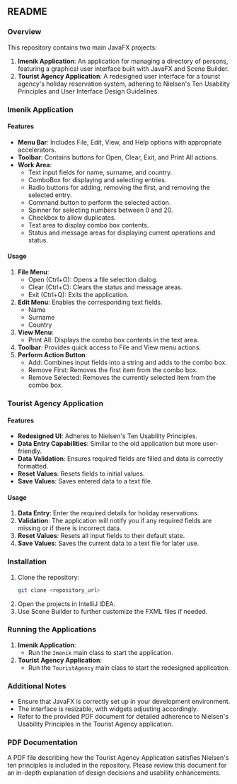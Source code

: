 ## README

### Overview
This repository contains two main JavaFX projects: 

1. **Imenik Application**: An application for managing a directory of persons, featuring a graphical user interface built with JavaFX and Scene Builder.
2. **Tourist Agency Application**: A redesigned user interface for a tourist agency's holiday reservation system, adhering to Nielsen's Ten Usability Principles and User Interface Design Guidelines.

### Imenik Application

#### Features
- **Menu Bar**: Includes File, Edit, View, and Help options with appropriate accelerators.
- **Toolbar**: Contains buttons for Open, Clear, Exit, and Print All actions.
- **Work Area**: 
  - Text input fields for name, surname, and country.
  - ComboBox for displaying and selecting entries.
  - Radio buttons for adding, removing the first, and removing the selected entry.
  - Command button to perform the selected action.
  - Spinner for selecting numbers between 0 and 20.
  - Checkbox to allow duplicates.
  - Text area to display combo box contents.
  - Status and message areas for displaying current operations and status.

#### Usage
1. **File Menu**:
   - Open (Ctrl+O): Opens a file selection dialog.
   - Clear (Ctrl+C): Clears the status and message areas.
   - Exit (Ctrl+Q): Exits the application.
2. **Edit Menu**: Enables the corresponding text fields.
   - Name
   - Surname
   - Country
3. **View Menu**:
   - Print All: Displays the combo box contents in the text area.
4. **Toolbar**: Provides quick access to File and View menu actions.
5. **Perform Action Button**: 
   - Add: Combines input fields into a string and adds to the combo box.
   - Remove First: Removes the first item from the combo box.
   - Remove Selected: Removes the currently selected item from the combo box.

### Tourist Agency Application

#### Features
- **Redesigned UI**: Adheres to Nielsen's Ten Usability Principles.
- **Data Entry Capabilities**: Similar to the old application but more user-friendly.
- **Data Validation**: Ensures required fields are filled and data is correctly formatted.
- **Reset Values**: Resets fields to initial values.
- **Save Values**: Saves entered data to a text file.

#### Usage
1. **Data Entry**: Enter the required details for holiday reservations.
2. **Validation**: The application will notify you if any required fields are missing or if there is incorrect data.
3. **Reset Values**: Resets all input fields to their default state.
4. **Save Values**: Saves the current data to a text file for later use.

### Installation

1. Clone the repository:
   ```sh
   git clone <repository_url>
   ```
2. Open the projects in IntelliJ IDEA.
3. Use Scene Builder to further customize the FXML files if needed.

### Running the Applications

1. **Imenik Application**:
   - Run the `Imenik` main class to start the application.
2. **Tourist Agency Application**:
   - Run the `TouristAgency` main class to start the redesigned application.

### Additional Notes

- Ensure that JavaFX is correctly set up in your development environment.
- The interface is resizable, with widgets adjusting accordingly.
- Refer to the provided PDF document for detailed adherence to Nielsen's Usability Principles in the Tourist Agency application.

### PDF Documentation

A PDF file describing how the Tourist Agency Application satisfies Nielsen's ten principles is included in the repository. Please review this document for an in-depth explanation of design decisions and usability enhancements.


